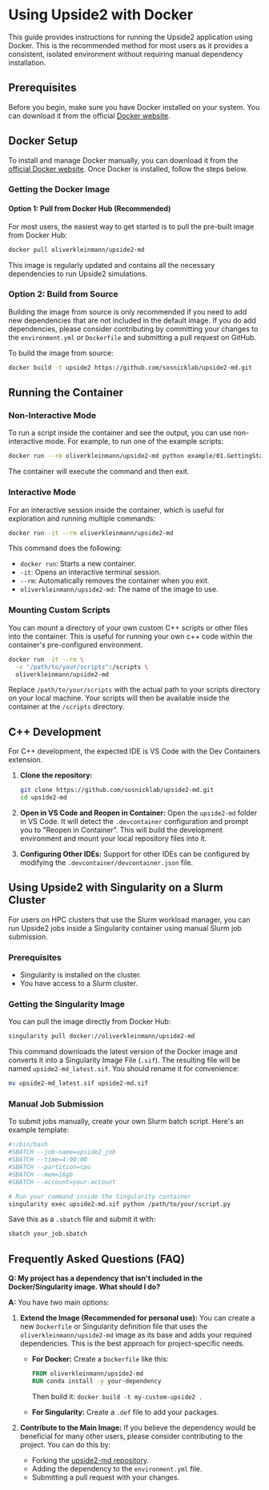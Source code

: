 # Using Upside2 with Docker

This guide provides instructions for running the Upside2 application using Docker. This is the recommended method for most users as it provides a consistent, isolated environment without requiring manual dependency installation.

## Prerequisites

Before you begin, make sure you have Docker installed on your system. You can download it from the official [Docker website](https://www.docker.com/get-started).

## Docker Setup

To install and manage Docker manually, you can download it from the [official Docker website](https://www.docker.com/get-started). Once Docker is installed, follow the steps below.

### Getting the Docker Image

#### Option 1: Pull from Docker Hub (Recommended)

For most users, the easiest way to get started is to pull the pre-built image from Docker Hub:

```bash
docker pull oliverkleinmann/upside2-md
```

This image is regularly updated and contains all the necessary dependencies to run Upside2 simulations.

### Option 2: Build from Source

Building the image from source is only recommended if you need to add new dependencies that are not included in the default image. If you do add dependencies, please consider contributing by committing your changes to the `environment.yml` or `Dockerfile` and submitting a pull request on GitHub.

To build the image from source:
```bash
docker build -t upside2 https://github.com/sosnicklab/upside2-md.git
```

## Running the Container

### Non-Interactive Mode

To run a script inside the container and see the output, you can use non-interactive mode. For example, to run one of the example scripts:

```bash
docker run --rm oliverkleinmann/upside2-md python example/01.GettingStarted/0.run.py
```
The container will execute the command and then exit.

### Interactive Mode

For an interactive session inside the container, which is useful for exploration and running multiple commands:

```bash
docker run -it --rm oliverkleinmann/upside2-md
```
This command does the following:
*   `docker run`: Starts a new container.
*   `-it`: Opens an interactive terminal session.
*   `--rm`: Automatically removes the container when you exit.
*   `oliverkleinmann/upside2-md`: The name of the image to use.

### Mounting Custom Scripts

You can mount a directory of your own custom C++ scripts or other files into the container. This is useful for running your own c++ code within the container's pre-configured environment.

```bash
docker run -it --rm \
  -v "/path/to/your/scripts":/scripts \
  oliverkleinmann/upside2-md
```
Replace `/path/to/your/scripts` with the actual path to your scripts directory on your local machine. Your scripts will then be available inside the container at the `/scripts` directory.

## C++ Development

For C++ development, the expected IDE is VS Code with the Dev Containers extension.

1.  **Clone the repository:**
    ```bash
    git clone https://github.com/sosnicklab/upside2-md.git
    cd upside2-md
    ```

2.  **Open in VS Code and Reopen in Container:**
    Open the `upside2-md` folder in VS Code. It will detect the `.devcontainer` configuration and prompt you to "Reopen in Container". This will build the development environment and mount your local repository files into it.

3.  **Configuring Other IDEs:**
    Support for other IDEs can be configured by modifying the `.devcontainer/devcontainer.json` file.

## Using Upside2 with Singularity on a Slurm Cluster

For users on HPC clusters that use the Slurm workload manager, you can run Upside2 jobs inside a Singularity container using manual Slurm job submission.

### Prerequisites

-   Singularity is installed on the cluster.
-   You have access to a Slurm cluster.

### Getting the Singularity Image

You can pull the image directly from Docker Hub:

```bash
singularity pull docker://oliverkleinmann/upside2-md
```

This command downloads the latest version of the Docker image and converts it into a Singularity Image File (`.sif`). The resulting file will be named `upside2-md_latest.sif`. You should rename it for convenience:

```bash
mv upside2-md_latest.sif upside2-md.sif
```

### Manual Job Submission

To submit jobs manually, create your own Slurm batch script. Here's an example template:

```bash
#!/bin/bash
#SBATCH --job-name=upside2_job
#SBATCH --time=4:00:00
#SBATCH --partition=cpu
#SBATCH --mem=16gb
#SBATCH --account=your-account

# Run your command inside the Singularity container
singularity exec upside2-md.sif python /path/to/your/script.py
```

Save this as a `.sbatch` file and submit it with:

```bash
sbatch your_job.sbatch
```


## Frequently Asked Questions (FAQ)

**Q: My project has a dependency that isn't included in the Docker/Singularity image. What should I do?**

**A:** You have two main options:

1.  **Extend the Image (Recommended for personal use):**
    You can create a new `Dockerfile` or Singularity definition file that uses the `oliverkleinmann/upside2-md` image as its base and adds your required dependencies. This is the best approach for project-specific needs.

    *   **For Docker:** Create a `Dockerfile` like this:
        ```Dockerfile
        FROM oliverkleinmann/upside2-md
        RUN conda install -y your-dependency
        ```
        Then build it: `docker build -t my-custom-upside2 .`

    *   **For Singularity:** Create a `.def` file to add your packages.

2.  **Contribute to the Main Image:**
    If you believe the dependency would be beneficial for many other users, please consider contributing to the project. You can do this by:
    *   Forking the [upside2-md repository](https://github.com/sosnicklab/upside2-md).
    *   Adding the dependency to the `environment.yml` file.
    *   Submitting a pull request with your changes.
